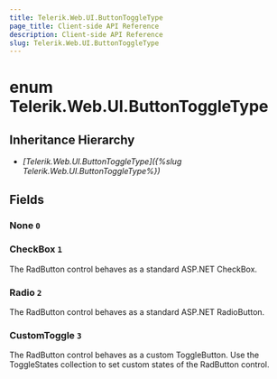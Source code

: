 ```yaml
---
title: Telerik.Web.UI.ButtonToggleType
page_title: Client-side API Reference
description: Client-side API Reference
slug: Telerik.Web.UI.ButtonToggleType
---
```


# enum Telerik.Web.UI.ButtonToggleType

## Inheritance Hierarchy

* *[Telerik.Web.UI.ButtonToggleType]({%slug Telerik.Web.UI.ButtonToggleType%})*

## Fields

### None `0`

### CheckBox `1`

The RadButton control behaves as a standard ASP.NET CheckBox.

### Radio `2`

The RadButton control behaves as a standard ASP.NET RadioButton.

### CustomToggle `3`

The RadButton control behaves as a custom ToggleButton. Use the ToggleStates collection to set custom states of the RadButton control.


